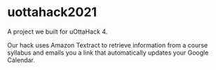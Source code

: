 # uottahack2021
A project we built for uOttaHack 4.

Our hack uses Amazon Textract to retrieve information from a course syllabus and emails you a link that automatically updates your Google Calendar.
